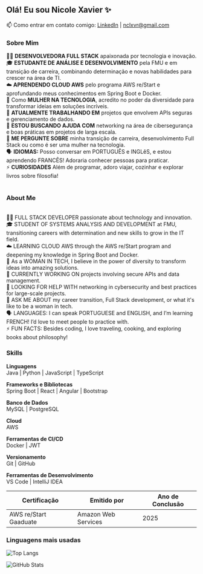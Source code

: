 ## Olá! Eu sou Nicole Xavier ✨  
📫 Como entrar em contato comigo: [LinkedIn](https://linkedin.com/in/nicole-xavier-sp) | nclxvr@gmail.com  

### Sobre Mim  

👩‍💻 **DESENVOLVEDORA FULL STACK** apaixonada por tecnologia e inovação. <br>
🎓 **ESTUDANTE DE ANÁLISE E DESENVOLVIMENTO** pela FMU e em transição de carreira, combinando determinação e novas habilidades para crescer na área de TI. <br>
☁️ **APRENDENDO CLOUD AWS** pelo programa AWS re/Start e aprofundando meus conhecimentos em Spring Boot e Docker. <br>
🌟 Como **MULHER NA TECNOLOGIA**, acredito no poder da diversidade para transformar ideias em soluções incríveis. <br>
🔭 **ATUALMENTE TRABALHANDO EM** projetos que envolvem APIs seguras e gerenciamento de dados. <br>
🤔 **ESTOU BUSCANDO AJUDA COM** networking na área de cibersegurança e boas práticas em projetos de larga escala. <br>
💬 **ME PERGUNTE SOBRE** minha transição de carreira, desenvolvimento Full Stack ou como é ser uma mulher na tecnologia. <br>
🗣️ **IDIOMAS:** Posso conversar em PORTUGUÊS e INGLêS, e estou aprendendo FRANCÊS! Adoraria conhecer pessoas para praticar. <br>
⚡ **CURIOSIDADES** Além de programar, adoro viajar, cozinhar e explorar livros sobre filosofia! <br>
 <br>
### About Me
 <br>
👩‍💻 FULL STACK DEVELOPER passionate about technology and innovation. <br>
🎓 STUDENT OF SYSTEMS ANALYSIS AND DEVELOPMENT at FMU, transitioning careers with determination and new skills to grow in the IT field. <br>
☁️ LEARNING CLOUD AWS through the AWS re/Start program and deepening my knowledge in Spring Boot and Docker. <br>
🌟 As a WOMAN IN TECH, I believe in the power of diversity to transform ideas into amazing solutions. <br>
🔭 CURRENTLY WORKING ON projects involving secure APIs and data management. <br>
🤔 LOOKING FOR HELP WITH networking in cybersecurity and best practices for large-scale projects. <br>
💬 ASK ME ABOUT my career transition, Full Stack development, or what it's like to be a woman in tech. <br>
🗣️ LANGUAGES: I can speak PORTUGUESE and ENGLISH, and I’m learning FRENCH! I’d love to meet people to practice with. <br>
⚡ FUN FACTS: Besides coding, I love traveling, cooking, and exploring books about philosophy! <br>


### **Skills**  
**Linguagens**  
Java | Python | JavaScript | TypeScript  

**Frameworks e Bibliotecas**  
Spring Boot | React | Angular | Bootstrap  

**Banco de Dados**  
MySQL | PostgreSQL  

**Cloud**  
AWS  

**Ferramentas de CI/CD**  
Docker | JWT  

**Versionamento**  
Git | GitHub  

**Ferramentas de Desenvolvimento**  
VS Code | IntelliJ IDEA  


| Certificação                         | Emitido por          | Ano de Conclusão |
|--------------------------------------|----------------------|------------------|
| AWS re/Start Gaaduate                | Amazon Web Services  | 2025             |

### Linguagens mais usadas
![Top Langs](https://github-readme-stats.vercel.app/api/top-langs/?username=NicXavier&layout=compact&theme=dark)

![GitHub Stats](https://github-readme-stats.vercel.app/api?username=NicXavier&show_icons=true&theme=dark)




                


